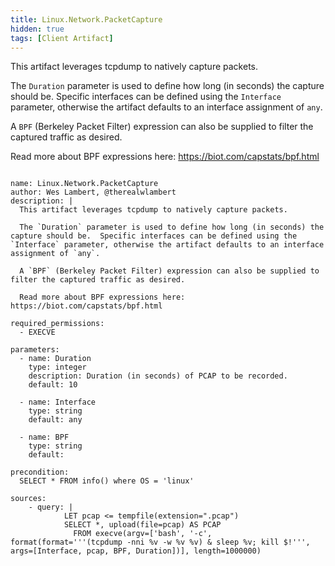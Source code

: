 ```yaml
---
title: Linux.Network.PacketCapture
hidden: true
tags: [Client Artifact]
---
```


This artifact leverages tcpdump to natively capture packets.

The `Duration` parameter is used to define how long (in seconds) the capture should be.  Specific interfaces can be defined using the `Interface` parameter, otherwise the artifact defaults to an interface assignment of `any`.

A `BPF` (Berkeley Packet Filter) expression can also be supplied to filter the captured traffic as desired.

Read more about BPF expressions here: https://biot.com/capstats/bpf.html


<pre><code class="language-yaml">
name: Linux.Network.PacketCapture
author: Wes Lambert, @therealwlambert
description: |
  This artifact leverages tcpdump to natively capture packets.

  The `Duration` parameter is used to define how long (in seconds) the capture should be.  Specific interfaces can be defined using the `Interface` parameter, otherwise the artifact defaults to an interface assignment of `any`.

  A `BPF` (Berkeley Packet Filter) expression can also be supplied to filter the captured traffic as desired.
  
  Read more about BPF expressions here: https://biot.com/capstats/bpf.html

required_permissions:
  - EXECVE

parameters:
  - name: Duration
    type: integer
    description: Duration (in seconds) of PCAP to be recorded.
    default: 10
  
  - name: Interface
    type: string
    default: any

  - name: BPF
    type: string
    default:
    
precondition:
  SELECT * FROM info() where OS = 'linux'

sources:
    - query: |
            LET pcap &lt;= tempfile(extension=".pcap")
            SELECT *, upload(file=pcap) AS PCAP
              FROM execve(argv=['bash', '-c', format(format='''(tcpdump -nni %v -w %v %v) &amp; sleep %v; kill $!''', args=[Interface, pcap, BPF, Duration])], length=1000000)

</code></pre>

